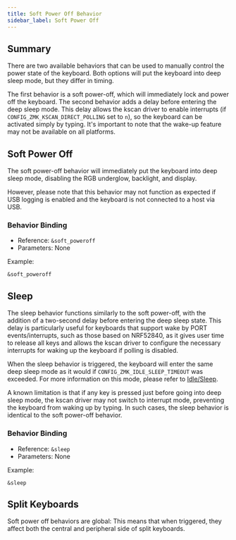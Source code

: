 ```yaml
---
title: Soft Power Off Behavior
sidebar_label: Soft Power Off
---
```


## Summary

There are two available behaviors that can be used to manually control the power state of the keyboard. Both options will put the keyboard into deep sleep mode, but they differ in timing.

The first behavior is a soft power-off, which will immediately lock and power off the keyboard.
The second behavior adds a delay before entering the deep sleep mode. This delay allows
the kscan driver to enable interrupts (if `CONFIG_ZMK_KSCAN_DIRECT_POLLING` set to `n`), so
the keyboard can be activated simply by typing. It's important to note that the wake-up feature may not be available on all platforms.

## Soft Power Off

The soft power-off behavior will immediately put the keyboard into deep sleep mode, disabling the RGB underglow, backlight, and display.

However, please note that this behavior may not function as expected if USB logging is enabled and the keyboard is not connected to a host via USB.

### Behavior Binding

- Reference: `&soft_poweroff`
- Parameters: None

Example:

```
&soft_poweroff
```

## Sleep

The sleep behavior functions similarly to the soft power-off, with the addition of a two-second delay before entering the deep sleep state. This delay is particularly useful for keyboards that support wake by PORT events/interrupts, such as those based on NRF52840, as it gives user time to release all keys and allows the kscan driver to configure the necessary interrupts for waking up the keyboard if polling is disabled.

When the sleep behavior is triggered, the keyboard will enter the same deep sleep mode
as it would if `CONFIG_ZMK_IDLE_SLEEP_TIMEOUT` was exceeded. For more information
on this mode, please refer to [Idle/Sleep](../config/power.md).

A known limitation is that if any key is pressed just before going into deep sleep mode,
the kscan driver may not switch to interrupt mode, preventing the keyboard from waking up by typing.
In such cases, the sleep behavior is identical to the soft power-off behavior.

### Behavior Binding

- Reference: `&sleep`
- Parameters: None

Example:

```
&sleep
```

## Split Keyboards

Soft power off behaviors are global: This means that when triggered, they affect both the central and peripheral side of split keyboards.
